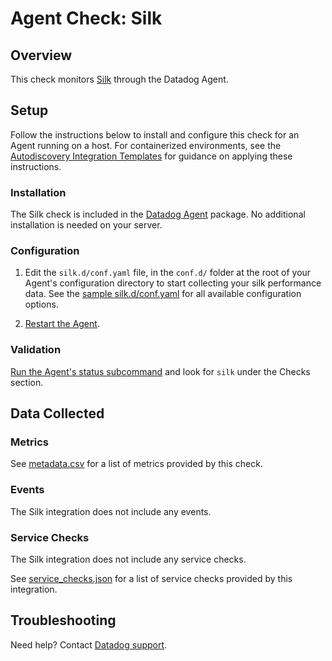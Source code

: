 # Agent Check: Silk

## Overview

This check monitors [Silk][1] through the Datadog Agent.

## Setup

Follow the instructions below to install and configure this check for an Agent running on a host. For containerized environments, see the [Autodiscovery Integration Templates][3] for guidance on applying these instructions.

### Installation

The Silk check is included in the [Datadog Agent][2] package.
No additional installation is needed on your server.

### Configuration

1. Edit the `silk.d/conf.yaml` file, in the `conf.d/` folder at the root of your Agent's configuration directory to start collecting your silk performance data. See the [sample silk.d/conf.yaml][4] for all available configuration options.

2. [Restart the Agent][5].

### Validation

[Run the Agent's status subcommand][6] and look for `silk` under the Checks section.

## Data Collected

### Metrics

See [metadata.csv][7] for a list of metrics provided by this check.

### Events

The Silk integration does not include any events.

### Service Checks

The Silk integration does not include any service checks.

See [service_checks.json][8] for a list of service checks provided by this integration.

## Troubleshooting

Need help? Contact [Datadog support][9].


[1]: https://silk.us/
[2]: https://app.datadoghq.com/account/settings#agent
[3]: https://docs.datadoghq.com/agent/kubernetes/integrations/
[4]: https://github.com/DataDog/integrations-core/blob/master/check/datadog_checks/check/data/conf.yaml.example
[5]: https://docs.datadoghq.com/agent/guide/agent-commands/#start-stop-and-restart-the-agent
[6]: https://docs.datadoghq.com/agent/guide/agent-commands/#agent-status-and-information
[7]: https://github.com/DataDog/integrations-core/blob/master/check/metadata.csv
[8]: https://github.com/DataDog/integrations-core/blob/master/check/assets/service_checks.json
[9]: https://docs.datadoghq.com/help/
